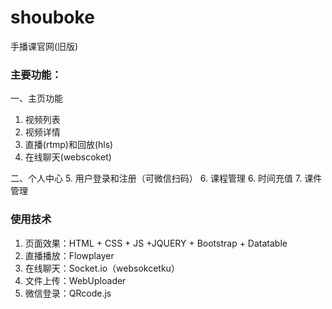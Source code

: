 # shouboke
手播课官网(旧版)

### 主要功能：
一、主页功能
1. 视频列表
2. 视频详情
3. 直播(rtmp)和回放(hls)
4. 在线聊天(webscoket)

二、个人中心
5. 用户登录和注册（可微信扫码）
6. 课程管理
6. 时间充值
7. 课件管理 

### 使用技术

1. 页面效果：HTML + CSS + JS +JQUERY + Bootstrap + Datatable
2. 直播播放：Flowplayer
3. 在线聊天：Socket.io（websokcetku）
4. 文件上传：WebUploader
5. 微信登录：QRcode.js


